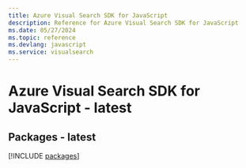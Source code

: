```yaml
---
title: Azure Visual Search SDK for JavaScript
description: Reference for Azure Visual Search SDK for JavaScript
ms.date: 05/27/2024
ms.topic: reference
ms.devlang: javascript
ms.service: visualsearch
---
```

# Azure Visual Search SDK for JavaScript - latest
## Packages - latest
[!INCLUDE [packages](visual-search-index.md)]